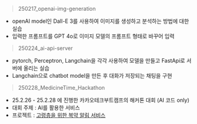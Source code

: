 > 250217_openai-img-generation
- openAI model인 Dall-E 3를 사용하여 이미지를 생성하고 분석하는 방법에 대한 실습
- 입력한 프롬프트를 GPT 4o로 이미지 모델의 프롬프트 형태로 바꾸어 입력
> 250224_ai-api-server
- pytorch, Perceptron, Langchain을 각각 사용하여 모델을 만들고 FastApi로 서버에 올리는 실습
- Langchain으로 chatbot model을 만든 후 대화가 저장되는 채팅을 구현
> 250228_MedicineTime_Hackathon
- 25.2.26 - 25.2.28 에 진행한 카카오테크부트캠프의 해커톤 대회 (AI 코드 only)
- 대회 주제 : AI를 활용한 서비스
- 프로젝트 : [고령층을 위한 복약 알림 서비스](https://github.com/MedicinedTime)
